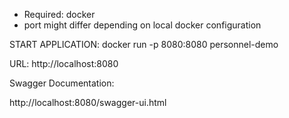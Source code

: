 - Required: docker
- port might differ depending on local docker configuration

START APPLICATION: 
docker run -p 8080:8080 personnel-demo

URL: http://localhost:8080

Swagger Documentation:

http://localhost:8080/swagger-ui.html

